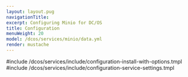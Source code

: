 ```yaml
---
layout: layout.pug
navigationTitle:
excerpt: Configuring Minio for DC/OS
title: Configuration
menuWeight: 20
model: /dcos/services/minio/data.yml
render: mustache
---
```


#include /dcos/services/include/configuration-install-with-options.tmpl
#include /dcos/services/include/configuration-service-settings.tmpl
